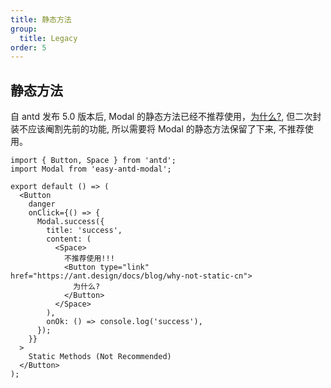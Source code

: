 ```yaml
---
title: 静态方法
group:
  title: Legacy
order: 5
---
```


## 静态方法

自 antd 发布 5.0 版本后, Modal 的静态方法已经不推荐使用，[为什么?](https://ant.design/docs/blog/why-not-static-cn), 但二次封装不应该阉割先前的功能, 所以需要将 Modal 的静态方法保留了下来, 不推荐使用。

```tsx
import { Button, Space } from 'antd';
import Modal from 'easy-antd-modal';

export default () => (
  <Button
    danger
    onClick={() => {
      Modal.success({
        title: 'success',
        content: (
          <Space>
            不推荐使用!!!
            <Button type="link" href="https://ant.design/docs/blog/why-not-static-cn">
              为什么?
            </Button>
          </Space>
        ),
        onOk: () => console.log('success'),
      });
    }}
  >
    Static Methods (Not Recommended)
  </Button>
);
```
